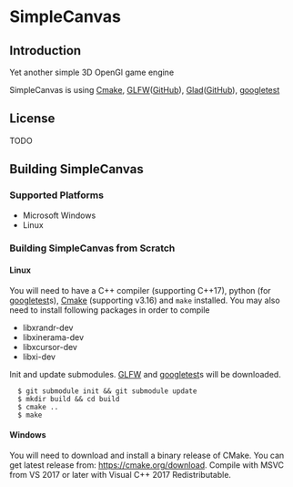 # SimpleCanvas

## Introduction
Yet another simple 3D OpenGl game engine

SimpleCanvas is using [Cmake](https://cmake.org/), [GLFW](https://www.glfw.org/)([GitHub](https://github.com/glfw/glfw)),  [Glad](https://glad.dav1d.de/)([GitHub](https://github.com/Dav1dde/glad)), [googletest](https://github.com/google/googletest)

## License

TODO

## Building SimpleCanvas

### Supported Platforms

* Microsoft Windows
* Linux

### Building SimpleCanvas from Scratch

#### Linux

You will need to have a C++ compiler (supporting C++17), python (for [googletest](https://github.com/google/googletest)s), [Cmake](https://cmake.org/) (supporting v3.16) and ``make`` installed.
You may also need to install following packages in order to compile

* libxrandr-dev
* libxinerama-dev
* libxcursor-dev
* libxi-dev


Init and update submodules. [GLFW](https://www.glfw.org/) and [googletest](https://github.com/google/googletest)s will be downloaded.

```
  $ git submodule init && git submodule update
  $ mkdir build && cd build
  $ cmake ..
  $ make
```

#### Windows

You will need to download and install a binary release of CMake. You can get
latest release from: https://cmake.org/download.
Compile with MSVC from VS 2017 or later with Visual C++ 2017 Redistributable.
